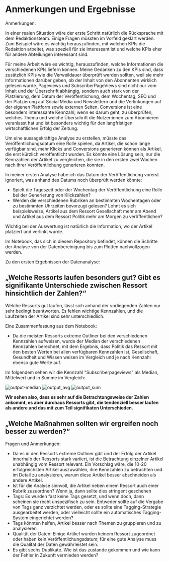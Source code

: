 # Anmerkungen und Ergebnisse

Anmerkungen:

In einer realen Situation wäre der erste Schritt natürlich die Rücksprache mit dem Redaktionsteam. Einige Fragen müssten im Vorfeld geklärt werden. Zum Beispiel wäre es wichtig herauszufinden, mit welchen KPIs die Redaktion arbeitet, was speziell für sie interessant ist und welche KPIs eher für andere Abteilungen interessant sind.

Für meine Arbeit wäre es wichtig, herauszufinden, welche Informationen die verschiedenen KPIs liefern können. Meine Gedanken zu den KPIs sind, dass zusätzlich KPIs wie die Verweildauer überprüft werden sollten, weil sie mehr Informationen darüber geben, ob der Inhalt von den Abonnenten wirklich gelesen wurde. Pageviews und SubscriberPageViews sind nicht nur vom Inhalt und der Überschrift abhängig, sondern auch stark von der Platzierung, dem Datum der Veröffentlichung, dem Wochentag, SEO und der Platzierung auf Social Media und Newslettern und die Verlinkungen auf der eigenen Plattform sowie externen Seiten. Conversions ist eine besonders interessante Kennzahl, wenn es darum geht, zu überprüfen, welches Thema und welche Überschrift die Nutzer:innen zum Abonnieren veranlasst hat und ist besonders wichtig für den langfristigen wirtschaftlichen Erfolg der Zeitung.

Um eine aussagekräftige Analyse zu erstellen, müsste das Veröffentlichungsdatum eine Rolle spielen, da Artikel, die schon lange verfügbar sind, mehr Klicks und Conversions generieren können als Artikel, die erst kürzlich veröffentlicht wurden. Es könnte eine Lösung sein, nur die Kennzahlen der Artikel zu vergleichen, die sie in den ersten zwei Wochen nach ihrer Veröffentlichung generieren konnten. 

In meiner ersten Analyse habe ich das Datum der Veröffentlichung vorerst ignoriert, was anhand des Datums noch überprüft werden könnte:

  - Spielt die Tageszeit oder der Wochentag der Veröffentlichung eine Rolle bei der Generierung von Klickzahlen?
- Werden die verschiedenen Rubriken an bestimmten Wochentagen oder zu bestimmten Uhrzeiten bevorzugt gelesen? Lohnt es sich beispielsweise, Artikel aus dem Ressort Gesellschaft mehr am Abend und Artikel aus dem Ressort Politik mehr am Morgen zu veröffentlichen? 
 
 Wichtig bei der Auswertung ist natürlich die Information, wo der Artikel platziert und verlinkt wurde. 
 
Im Notebook, das sich in diesem Repository befindet, können die Schritte der Analyse von der Datenbereinigung bis zum Plotten nachvollzogen werden. 


Zu den ersten Ergebnissen der Datenanalyse:

## „Welche Ressorts laufen besonders gut? Gibt es signifikante Unterschiede zwischen Ressort hinsichtlich der Zahlen?“ 

Welche Ressorts gut laufen, lässt sich anhand der vorliegenden Zahlen nur sehr bedingt beantworten. Es fehlen wichtige Kennzahlen, und die Laufzeiten der Artikel sind sehr unterschiedlich. 

Eine Zusammenfassung aus dem Notebook: 
- Da die meisten Ressorts extreme Outliner bei den verschiedenen Kennzahlen aufweisen, wurde der Median der verschiedenen Kennzahlen berechnet, mit dem Ergebnis, dass Politik das Ressort mit den besten Werten bei allen verfügbaren Kennzahlen ist, Gesellschaft, Gesundheit und Wissen weisen im Vergleich und je nach Kennzahl ebenso gute Werte auf.

Im folgendem sehen wir die Kennzahl "Subscriberpageviews" als Median, Mittelwert und in Summe im Vergleich: 


![output-median](https://github.com/a-fritze/data-analyst-challenge/assets/118194705/1b52ad34-b9fc-4c70-86dd-e7292abb732a)
![output_avg](https://github.com/a-fritze/data-analyst-challenge/assets/118194705/5f65666f-2b78-44ae-bd8e-4265a4da4ec3)
![output_sum](https://github.com/a-fritze/data-analyst-challenge/assets/118194705/de8ef3cd-ca44-482f-91c2-397557bd62b7)



**Wir sehen also, dass es sehr auf die Betrachtungsweise der Zahlen ankommt, es aber durchaus Ressorts gibt, die tendenziell besser laufen als andere und das mit zum Teil signifikaten Unterschieden.**




## „Welche Maßnahmen sollten wir ergreifen noch besser zu werden?“ 

 Fragen und Anmerkungen: 
- Da es in den Ressorts extreme Outliner gibt und der Erfolg der Artikel innerhalb der Ressorts stark variiert, ist die Betrachtung einzelner Artikel unabhängig vom Ressort relevant. Ein Vorschlag wäre, die 10-20 erfolgreichsten Artikel auszuwählen, ihre Kennzahlen zu betrachten und im Detail zu analysieren, warum diese Artikel besser abschneiden als andere Artikel.
- Ist für die Analyse sinnvoll, die Artikel neben einem Ressort auch einer Rubrik zuzuordnen? Wenn ja, dann sollte dies stringent geschehen
- Tags: Es wurden fast keine Tags gesetzt, und wenn doch, dann scheinen sie recht unspezifisch zu sein. Entweder sollte auf die Vergabe von Tags ganz verzichtet werden, oder es sollte eine Tagging-Strategie ausgearbeitet werden, oder vielleicht sollte ein automatisches Tagging-System eingerichtet werden? 
 - Tags könnten helfen, Artikel besser nach Themen zu gruppieren und zu analysieren
 - Qualität der Daten: Einige Artikel wurden keinem Ressort zugeordnet oder haben kein Veröffentlichungsdatum; für eine gute Analyse muss die Qualität der Daten gewährleistet sein. 
- Es gibt sechs Duplikate. Wie ist das zustande gekommen und wie kann der Fehler in Zukunft vermieden werden? 
